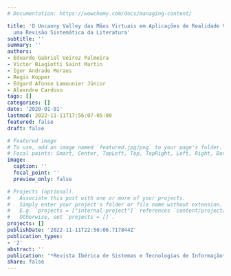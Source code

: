 ```yaml
---
# Documentation: https://wowchemy.com/docs/managing-content/

title: 'O Uncanny Valley das Mãos Virtuais em Aplicações de Realidade Virtual Imersiva:
  uma Revisão Sistemática da Literatura'
subtitle: ''
summary: ''
authors:
- Eduardo Gabriel Ueiroz Palmeira
- Victor Biagiotti Saint Martin
- Igor Andrade Moraes
- Regis Kopper
- Edgard Afonso Lamounier Júnior
- Alexndre Cardoso
tags: []
categories: []
date: '2020-01-01'
lastmod: 2022-11-11T17:56:07-05:00
featured: false
draft: false

# Featured image
# To use, add an image named `featured.jpg/png` to your page's folder.
# Focal points: Smart, Center, TopLeft, Top, TopRight, Left, Right, BottomLeft, Bottom, BottomRight.
image:
  caption: ''
  focal_point: ''
  preview_only: false

# Projects (optional).
#   Associate this post with one or more of your projects.
#   Simply enter your project's folder or file name without extension.
#   E.g. `projects = ["internal-project"]` references `content/project/deep-learning/index.md`.
#   Otherwise, set `projects = []`.
projects: []
publishDate: '2022-11-11T22:56:06.717844Z'
publication_types:
- '2'
abstract: ''
publication: '*Revista Ibérica de Sistemas e Tecnologias de Informação*'
share: false
---
```

